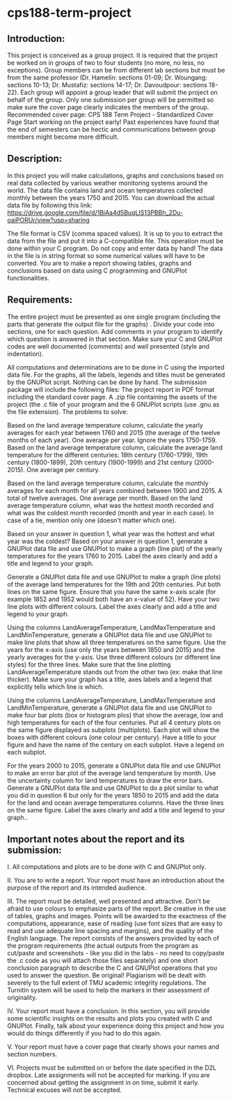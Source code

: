 # cps188-term-project

## Introduction:
This project is conceived as a group project. It is required that the project be worked on in groups of two to four students (no more, no less, no exceptions). Group members can be from different lab sections but must be from the same professor (Dr. Hamelin: sections 01-09; Dr. Woungang: sections 10-13; Dr. Mustafiz: sections 14-17; Dr. Davoudpour: sections 18-22). Each group will appoint a group leader that will submit the project on behalf of the group. Only one submission per group will be permitted so make sure the cover page clearly indicates the members of the group. Recommended cover page: CPS 188 Term Project - Standardized Cover Page
Start working on the project early! Past experiences have found that the end of semesters can be hectic and communications between group members might become more difficult.



## Description:
In this project you will make calculations, graphs and conclusions based on real data collected by various weather monitoring systems around the world.
The data file contains land and ocean temperatures collected monthly between the years 1750 and 2015.
You can download the actual data file by following this link:
https://drive.google.com/file/d/1BiAa4d5BuqLIS13PBBh_2Du-oaiPORUr/view?usp=sharing

The file format is CSV (comma spaced values). It is up to you to extract the data from the file and put it into a C-compatible file. This operation must be done within your  C program. Do not copy and enter data by hand! The data in the file is in string format so some numerical values will have to be converted.
You are to make a report showing tables, graphs and conclusions based on data using C programming and GNUPlot  functionalities.

## Requirements: 
The entire project must be presented as one single program (including the parts that generate the output file for the graphs) . Divide your code into sections, one for each question. Add comments in your program to identify which question is answered in that section. Make sure your C and GNUPlot codes are well documented (comments) and well presented (style and indentation).

All computations and determinations are to be done in C using the imported data file. For the graphs, all the labels, legends and titles must be generated by the GNUPlot script. Nothing can be done by hand.
The submission package will include the following files:
The project report in PDF format including the standard cover page.
A .zip file containing the assets of the project (the .c file of your program and the 6 GNUPlot scripts (use .gnu as the file extension).
The problems to solve: 

Based on the land average temperature column, calculate the yearly averages for each year between 1760 and 2015 (the average of the twelve months of each year). One average per year. Ignore the years 1750-1759.
Based on the land average temperature column, calculate the average land temperature for the different centuries: 18th century (1760-1799), 19th century (1800-1899), 20th century (1900-1999) and 21st century (2000-2015). One average per century.

Based on the land average temperature column, calculate the monthly averages for each month for all years combined between 1900 and 2015. A total of twelve averages. One average per month.
Based on the land average temperature column, what was the hottest month recorded and what was the coldest month recorded (month and year in each case). In case of a tie, mention only one (doesn't matter which one). 

Based on your answer in question 1, what year was the hottest and what year was the coldest? 
Based on your answer in question 1, generate a GNUPlot data file and use GNUPlot to make a graph (line plot) of the yearly temperatures for the years 1760 to 2015. Label the axes clearly and add a title and legend to your graph. 

Generate a GNUPlot data file and use GNUPlot to make a graph (line plots) of the average land temperatures for the 19th and 20th centuries. Put both lines on the same figure. Ensure that you have the same x-axis scale (for example 1852 and 1952 would both have an x-value of 52).  Have your two line plots with different colours. Label the axes clearly and add a title and legend to your graph. 

Using the columns LandAverageTemperature, LandMaxTemperature and LandMinTemperature, generate a GNUPlot data file and use GNUPlot to make line plots that show all three temperatures on the same figure. Use the years for the x-axis (use only the years between 1850 and 2015) and the yearly averages for the y-axis. Use three different colours (or different line styles) for the three lines. Make sure that the line plotting LandAverageTemperature stands out from the other two (ex: make that line thicker). Make sure your graph has a title, axes labels and a legend that explicitly tells which line is which.

Using the columns LandAverageTemperature, LandMaxTemperature and LandMinTemperature, generate a GNUPlot data file and use GNUPlot to make four bar plots (box or histogram plos) that show the average, low and high temperatures for each of the four centuries. Put all 4 century plots on the same figure displayed as subplots (multiplots). Each plot will show the boxes with different colours (one colour per century). Have a title to your figure and have the name of the century on each subplot. Have a legend on each subplot.

 For the years 2000 to 2015, generate a GNUPlot data file and use GNUPlot to make an error bar plot of the average land temperature by month. Use the uncertainty column for land temperatures to draw the error bars.
 Generate a GNUPlot data file and use GNUPlot to do a plot similar to what you did in question 6 but only for the years 1850 to 2015 and add the data for the land and ocean average temperatures columns. Have the three lines on the same figure. Label the axes clearly and add a title and legend to your graph..


## Important notes about the report and its submission:
I.  All computations and plots are to be done with C and GNUPlot only.

II. You are to write a report. Your report must have an introduction about the purpose of the report and its intended audience.

III. The report must be detailed, well presented and attractive. Don't be afraid to use colours to emphasize parts of the report. Be creative in the use of tables, graphs and images. Points will be awarded to the exactness of the computations, appearance, ease of reading (use font sizes that are easy to read and use adequate line spacing and margins), and the quality of the English language. 
The report consists of the answers provided by each of the program requirements (the actual outputs from the program as cut/paste and screenshots - like you did in the labs - no need to copy/paste the .c code as you will attach those files separately) and one short conclusion paragraph to describe the C and GNUPlot operations that you used to answer the question. 
Be original! Plagiarism will be dealt with severely to the full extent of TMU academic integrity regulations. The Turnitin system will be used to help the markers in their assessment of originality.

IV. Your report must have a conclusion. In this section, you will  provide some scientific insights on the results and plots you created with C and GNUPlot. Finally, talk about your experience doing this project and how you would do things differently if you had to do this again.

V. Your report must have a cover page that clearly shows your names and section numbers. 

VI. Projects must be submitted on or before the date specified in the D2L dropbox. Late assignments will not be accepted for marking. If you are concerned about getting the assignment in on time, submit it early. Technical excuses will not be accepted.
